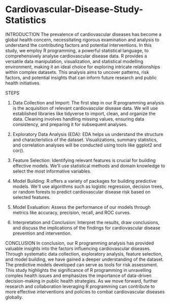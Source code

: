 # Cardiovascular-Disease-Study-Statistics
INTRODUCTION
The prevalence of cardiovascular diseases has become a global health concern, necessitating rigorous examination and analysis to understand the contributing factors and potential interventions. In this study, we employ R programming, a powerful statistical language, to comprehensively analyse cardiovascular disease data. R provides a versatile data manipulation, visualization, and statistical modelling environment, making it an ideal choice for exploring intricate relationships within complex datasets. This analysis aims to uncover patterns, risk factors, and potential insights that can inform future research and public health initiatives.

STEPS 
1. Data Collection and Import:
The first step in our R programming analysis is the acquisition of relevant cardiovascular disease data. We will use established libraries like tidyverse to import, clean, and organize the data. Cleaning involves handling missing values, ensuring data consistency, and preparing it for subsequent analyses.

2. Exploratory Data Analysis (EDA):
EDA helps us understand the structure and characteristics of the dataset. Visualizations, summary statistics, and correlation analyses will be conducted using tools like ggplot2 and cor().

3. Feature Selection:
Identifying relevant features is crucial for building effective models. We'll use statistical methods and domain knowledge to select the most informative variables.

4. Model Building:
R offers a variety of packages for building predictive models. We'll use algorithms such as logistic regression, decision trees, or random forests to predict cardiovascular disease risk based on selected features.

5. Model Evaluation:
Assess the performance of our models through metrics like accuracy, precision, recall, and ROC curves.

6. Interpretation and Conclusion:
Interpret the results, draw conclusions, and discuss the implications of the findings for cardiovascular disease prevention and intervention.

CONCLUSION
In conclusion, our R programming analysis has provided valuable insights into the factors influencing cardiovascular diseases. Through systematic data collection, exploratory analysis, feature selection, and model building, we have gained a deeper understanding of the dataset. The predictive models developed can serve as tools for risk assessment. This study highlights the significance of R programming in unravelling complex health issues and emphasizes the importance of data-driven decision-making in public health strategies. As we move forward, further research and collaboration leveraging R programming can contribute to more effective interventions and policies to combat cardiovascular diseases globally.













